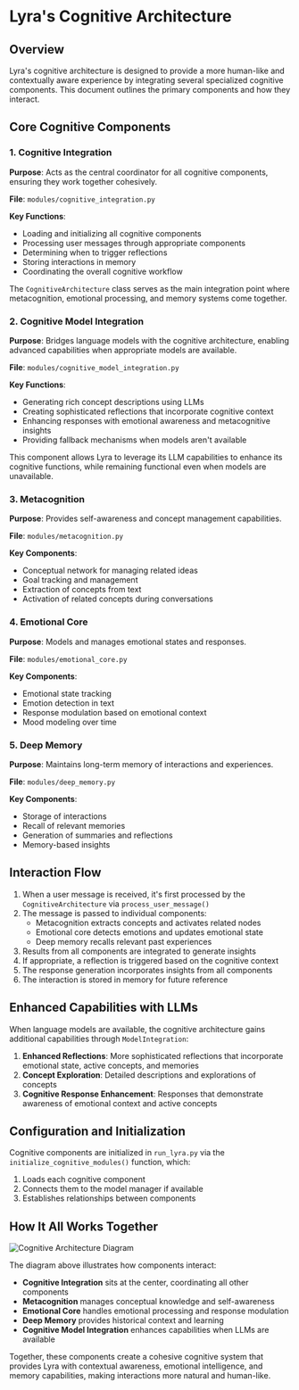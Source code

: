 # Lyra's Cognitive Architecture

## Overview

Lyra's cognitive architecture is designed to provide a more human-like and contextually aware experience by integrating several specialized cognitive components. This document outlines the primary components and how they interact.

## Core Cognitive Components

### 1. Cognitive Integration

**Purpose**: Acts as the central coordinator for all cognitive components, ensuring they work together cohesively.

**File**: `modules/cognitive_integration.py`

**Key Functions**:

- Loading and initializing all cognitive components
- Processing user messages through appropriate components
- Determining when to trigger reflections
- Storing interactions in memory
- Coordinating the overall cognitive workflow

The `CognitiveArchitecture` class serves as the main integration point where metacognition, emotional processing, and memory systems come together.

### 2. Cognitive Model Integration

**Purpose**: Bridges language models with the cognitive architecture, enabling advanced capabilities when appropriate models are available.

**File**: `modules/cognitive_model_integration.py`

**Key Functions**:

- Generating rich concept descriptions using LLMs
- Creating sophisticated reflections that incorporate cognitive context
- Enhancing responses with emotional awareness and metacognitive insights
- Providing fallback mechanisms when models aren't available

This component allows Lyra to leverage its LLM capabilities to enhance its cognitive functions, while remaining functional even when models are unavailable.

### 3. Metacognition

**Purpose**: Provides self-awareness and concept management capabilities.

**File**: `modules/metacognition.py`

**Key Components**:

- Conceptual network for managing related ideas
- Goal tracking and management
- Extraction of concepts from text
- Activation of related concepts during conversations

### 4. Emotional Core

**Purpose**: Models and manages emotional states and responses.

**File**: `modules/emotional_core.py`

**Key Components**:

- Emotional state tracking
- Emotion detection in text
- Response modulation based on emotional context
- Mood modeling over time

### 5. Deep Memory

**Purpose**: Maintains long-term memory of interactions and experiences.

**File**: `modules/deep_memory.py`

**Key Components**:

- Storage of interactions
- Recall of relevant memories
- Generation of summaries and reflections
- Memory-based insights

## Interaction Flow

1. When a user message is received, it's first processed by the `CognitiveArchitecture` via `process_user_message()`
2. The message is passed to individual components:
   - Metacognition extracts concepts and activates related nodes
   - Emotional core detects emotions and updates emotional state
   - Deep memory recalls relevant past experiences
3. Results from all components are integrated to generate insights
4. If appropriate, a reflection is triggered based on the cognitive context
5. The response generation incorporates insights from all components
6. The interaction is stored in memory for future reference

## Enhanced Capabilities with LLMs

When language models are available, the cognitive architecture gains additional capabilities through `ModelIntegration`:

1. **Enhanced Reflections**: More sophisticated reflections that incorporate emotional state, active concepts, and memories
2. **Concept Exploration**: Detailed descriptions and explorations of concepts
3. **Cognitive Response Enhancement**: Responses that demonstrate awareness of emotional context and active concepts

## Configuration and Initialization

Cognitive components are initialized in `run_lyra.py` via the `initialize_cognitive_modules()` function, which:

1. Loads each cognitive component
2. Connects them to the model manager if available
3. Establishes relationships between components

## How It All Works Together

![Cognitive Architecture Diagram](../assets/cognitive_architecture_diagram.png)

The diagram above illustrates how components interact:

- **Cognitive Integration** sits at the center, coordinating all other components
- **Metacognition** manages conceptual knowledge and self-awareness
- **Emotional Core** handles emotional processing and response modulation
- **Deep Memory** provides historical context and learning
- **Cognitive Model Integration** enhances capabilities when LLMs are available

Together, these components create a cohesive cognitive system that provides Lyra with contextual awareness, emotional intelligence, and memory capabilities, making interactions more natural and human-like.

